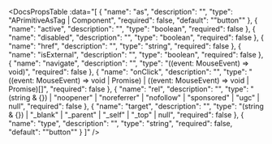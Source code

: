 <!-- This file was automatic generated. Do not edit it manually -->

<DocsPropsTable :data="[
  {
    "name": "as",
    "description": "",
    "type": "APrimitiveAsTag | Component",
    "required": false,
    "default": "\"button\""
  },
  {
    "name": "active",
    "description": "",
    "type": "boolean",
    "required": false
  },
  {
    "name": "disabled",
    "description": "",
    "type": "boolean",
    "required": false
  },
  {
    "name": "href",
    "description": "",
    "type": "string",
    "required": false
  },
  {
    "name": "isExternal",
    "description": "",
    "type": "boolean",
    "required": false
  },
  {
    "name": "navigate",
    "description": "",
    "type": "((event: MouseEvent) => void)",
    "required": false
  },
  {
    "name": "onClick",
    "description": "",
    "type": "((event: MouseEvent) => void | Promise<void>) | ((event: MouseEvent) => void | Promise<void>)[]",
    "required": false
  },
  {
    "name": "rel",
    "description": "",
    "type": "(string & {}) | \"noopener\" | \"noreferrer\" | \"nofollow\" | \"sponsored\" | \"ugc\" | null",
    "required": false
  },
  {
    "name": "target",
    "description": "",
    "type": "(string & {}) | \"_blank\" | \"_parent\" | \"_self\" | \"_top\" | null",
    "required": false
  },
  {
    "name": "type",
    "description": "",
    "type": "string",
    "required": false,
    "default": "\"button\""
  }
]" />
